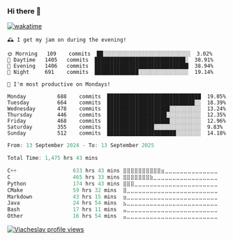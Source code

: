 ### Hi there 👋

[![wakatime](https://wakatime.com/badge/user/018c696b-0bdf-43bb-ab77-72c32d0bf4fe.svg)](https://wakatime.com/@018c696b-0bdf-43bb-ab77-72c32d0bf4fe)

<!-- README-STATS:START -->

```
🕰️ I get my jam on during the evening!

🌞 Morning  	109    commits	██░░░░░░░░░░░░░░░░░░░░░░░░░░░░	3.02%
🌆 Daytime  	1405   commits	█████████████████████████████░	38.91%
🌃 Evening  	1406   commits	██████████████████████████████	38.94%
🌙 Night    	691    commits	██████████████░░░░░░░░░░░░░░░░	19.14%
```

```
📅 I'm most productive on Mondays!

Monday      	688    commits	██████████████████████████████	19.05%
Tuesday     	664    commits	████████████████████████████░░	18.39%
Wednesday   	478    commits	████████████████████░░░░░░░░░░	13.24%
Thursday    	446    commits	███████████████████░░░░░░░░░░░	12.35%
Friday      	468    commits	████████████████████░░░░░░░░░░	12.96%
Saturday    	355    commits	███████████████░░░░░░░░░░░░░░░	9.83%
Sunday      	512    commits	██████████████████████░░░░░░░░	14.18%
```

<!-- README-STATS:END -->

<!--START_SECTION:waka-->

```C
From: 13 September 2024 - To: 13 September 2025

Total Time: 1,475 hrs 43 mins

C++                  633 hrs 43 mins ⣿⣿⣿⣿⣿⣿⣿⣿⣿⣿⣶⣀⣀⣀⣀⣀⣀⣀⣀⣀⣀⣀⣀⣀⣀   42.46 %
C                    465 hrs 33 mins ⣿⣿⣿⣿⣿⣿⣿⣷⣀⣀⣀⣀⣀⣀⣀⣀⣀⣀⣀⣀⣀⣀⣀⣀⣀   31.19 %
Python               174 hrs 43 mins ⣿⣿⣿⣀⣀⣀⣀⣀⣀⣀⣀⣀⣀⣀⣀⣀⣀⣀⣀⣀⣀⣀⣀⣀⣀   11.71 %
CMake                59 hrs 32 mins  ⣿⣀⣀⣀⣀⣀⣀⣀⣀⣀⣀⣀⣀⣀⣀⣀⣀⣀⣀⣀⣀⣀⣀⣀⣀   03.99 %
Markdown             43 hrs 15 mins  ⣶⣀⣀⣀⣀⣀⣀⣀⣀⣀⣀⣀⣀⣀⣀⣀⣀⣀⣀⣀⣀⣀⣀⣀⣀   02.90 %
Java                 24 hrs 54 mins  ⣦⣀⣀⣀⣀⣀⣀⣀⣀⣀⣀⣀⣀⣀⣀⣀⣀⣀⣀⣀⣀⣀⣀⣀⣀   01.67 %
Bash                 17 hrs 11 mins  ⣤⣀⣀⣀⣀⣀⣀⣀⣀⣀⣀⣀⣀⣀⣀⣀⣀⣀⣀⣀⣀⣀⣀⣀⣀   01.15 %
Other                16 hrs 54 mins  ⣤⣀⣀⣀⣀⣀⣀⣀⣀⣀⣀⣀⣀⣀⣀⣀⣀⣀⣀⣀⣀⣀⣀⣀⣀   01.13 %
```

<!--END_SECTION:waka-->

[![Viacheslav profile views](https://u8views.com/api/v1/github/profiles/25109435/views/day-week-month-total-count.svg)](https://u8views.com/github/Mcublog)
